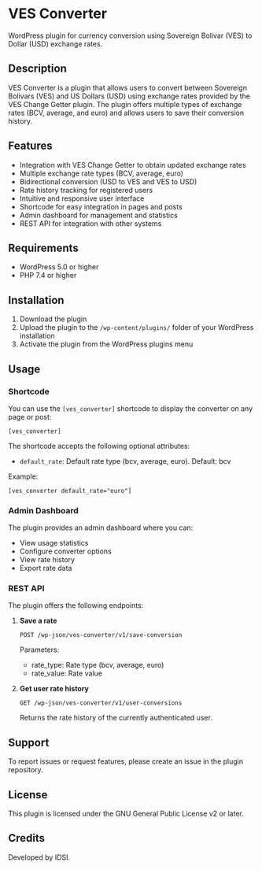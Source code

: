 # VES Converter

WordPress plugin for currency conversion using Sovereign Bolivar (VES) to Dollar (USD) exchange rates.

## Description

VES Converter is a plugin that allows users to convert between Sovereign Bolivars (VES) and US Dollars (USD) using exchange rates provided by the VES Change Getter plugin. The plugin offers multiple types of exchange rates (BCV, average, and euro) and allows users to save their conversion history.

## Features

- Integration with VES Change Getter to obtain updated exchange rates
- Multiple exchange rate types (BCV, average, euro)
- Bidirectional conversion (USD to VES and VES to USD)
- Rate history tracking for registered users
- Intuitive and responsive user interface
- Shortcode for easy integration in pages and posts
- Admin dashboard for management and statistics
- REST API for integration with other systems

## Requirements

- WordPress 5.0 or higher
- PHP 7.4 or higher

## Installation

1. Download the plugin
2. Upload the plugin to the `/wp-content/plugins/` folder of your WordPress installation
3. Activate the plugin from the WordPress plugins menu

## Usage

### Shortcode

You can use the `[ves_converter]` shortcode to display the converter on any page or post:

```
[ves_converter]
```

The shortcode accepts the following optional attributes:

- `default_rate`: Default rate type (bcv, average, euro). Default: bcv

Example:
```
[ves_converter default_rate="euro"]
```

### Admin Dashboard

The plugin provides an admin dashboard where you can:

- View usage statistics
- Configure converter options
- View rate history
- Export rate data

### REST API

The plugin offers the following endpoints:

1. **Save a rate**
   ```
   POST /wp-json/ves-converter/v1/save-conversion
   ```
   Parameters:
   - rate_type: Rate type (bcv, average, euro)
   - rate_value: Rate value

2. **Get user rate history**
   ```
   GET /wp-json/ves-converter/v1/user-conversions
   ```
   Returns the rate history of the currently authenticated user.

## Support

To report issues or request features, please create an issue in the plugin repository.

## License

This plugin is licensed under the GNU General Public License v2 or later.

## Credits

Developed by IDSI. 